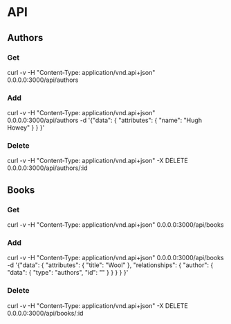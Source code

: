 # API

## Authors

### Get

curl -v -H "Content-Type: application/vnd.api+json" 0.0.0.0:3000/api/authors

### Add

curl -v -H "Content-Type: application/vnd.api+json" 0.0.0.0:3000/api/authors -d '{"data": { "attributes": { "name": "Hugh Howey" } } }'

### Delete

curl -v -H "Content-Type: application/vnd.api+json" -X DELETE 0.0.0.0:3000/api/authors/:id

## Books

### Get

curl -v -H "Content-Type: application/vnd.api+json" 0.0.0.0:3000/api/books

### Add

curl -v -H "Content-Type: application/vnd.api+json" 0.0.0.0:3000/api/books -d '{"data": { "attributes": { "title": "Wool" }, "relationships": { "author": { "data": { "type": "authors", "id": "<id>" } } } } }'

### Delete

curl -v -H "Content-Type: application/vnd.api+json" -X DELETE 0.0.0.0:3000/api/books/:id
